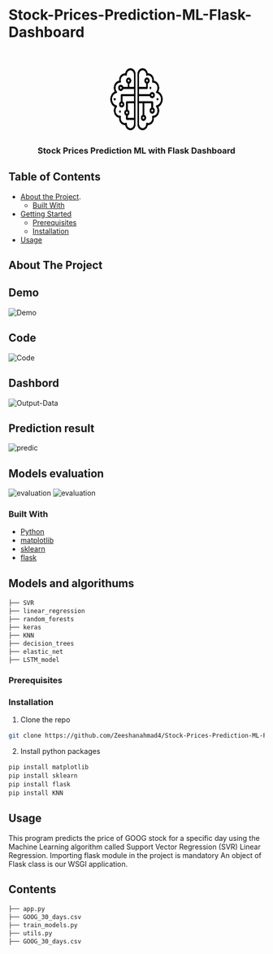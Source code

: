 # Stock-Prices-Prediction-ML-Flask-Dashboard

<!-- PROJECT LOGO -->
<br />
<p align="center">
  <a href="https://github.com/Zeeshanahmad4/BOT--Hydrafacial">
    <img src="https://github.com/Zeeshanahmad4/ML--RMSE-with-graphs/blob/master/digital-brain-ai-machine-learning-artificial-intelligence-512.png" alt="Logo" width="110" height="130">
  </a>
  <h3 align="center">Stock Prices Prediction ML with Flask Dashboard</h3>
</p>


<!-- TABLE OF CONTENTS -->
## Table of Contents

* [About the Project](#about-the-project).
  * [Built With](#built-with)
* [Getting Started](#getting-started)
  * [Prerequisites](#prerequisites)
  * [Installation](#installation)
* [Usage](#usage)

<!-- ABOUT THE PROJECT -->
## About The Project
## Demo
![Demo](https://github.com/Zeeshanahmad4/Stock-Prices-Prediction-ML-Flask-Dashboard/blob/master/pics/ezgif.com-video-to-gif.gif)

## Code
![Code](https://github.com/Zeeshanahmad4/Stock-Prices-Prediction-ML-Flask-Dashboard/blob/master/pics/code.PNG)

## Dashbord
![Output-Data](https://github.com/Zeeshanahmad4/Stock-Prices-Prediction-ML-Flask-Dashboard/blob/master/pics/Capture3.PNG)


## Prediction result
![predic](https://github.com/Zeeshanahmad4/Stock-Prices-Prediction-ML-Flask-Dashboard/blob/master/pics/Capture1.PNG)

## Models evaluation
![evaluation](https://github.com/Zeeshanahmad4/Stock-Prices-Prediction-ML-Flask-Dashboard/blob/master/pics/Capture2.PNG)
![evaluation](https://github.com/Zeeshanahmad4/Stock-Prices-Prediction-ML-Flask-Dashboard/blob/master/pics/Plot.png)

### Built With
* [Python](https://www.python.org/)
* [matplotlib](https://www.python.org/)
* [sklearn](https://www.python.org/)
* [flask](https://www.python.org/)


## Models and algorithums

```
├── SVR
├── linear_regression
├── random_forests
├── keras
├── KNN
├── decision_trees
├── elastic_net
├── LSTM_model

```

### Prerequisites

### Installation
1. Clone the repo
```sh
git clone https://github.com/Zeeshanahmad4/Stock-Prices-Prediction-ML-Flask-Dashboard.git
```

2. Install python packages
```sh
pip install matplotlib
pip install sklearn
pip install flask
pip install KNN
```

<!-- USAGE EXAMPLES -->
## Usage

This program predicts the price of GOOG stock for a specific day using the Machine Learning algorithm called Support Vector Regression (SVR) Linear Regression.
Importing flask module in the project is mandatory
An object of Flask class is our WSGI application.


## Contents

```
├── app.py
├── GOOG_30_days.csv
├── train_models.py
├── utils.py
├── GOOG_30_days.csv
```
